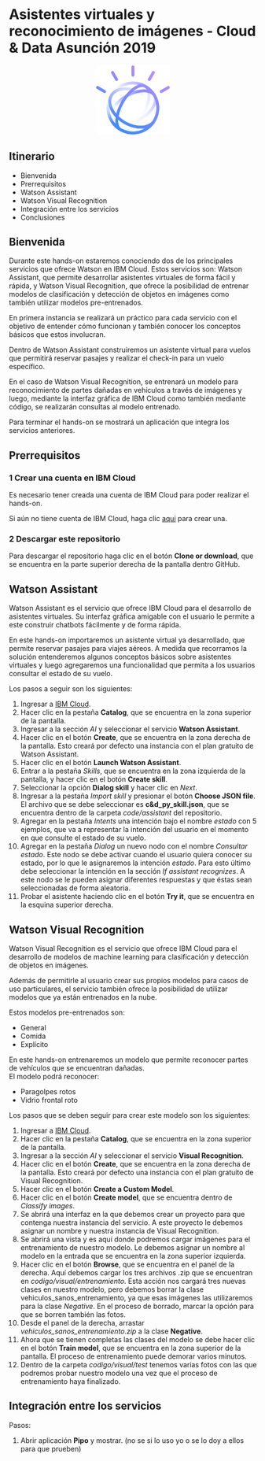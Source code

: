 # Asistentes virtuales y reconocimiento de imágenes - Cloud & Data Asunción 2019

<p align="center">
  <img src="recursos/watson.png" width="150" length="200">
</p>

## Itinerario

* Bienvenida
* Prerrequisitos
* Watson Assistant
* Watson Visual Recognition
* Integración entre los servicios
* Conclusiones

## Bienvenida

Durante este hands-on estaremos conociendo dos de los principales servicios que ofrece Watson en IBM Cloud. Estos servicios son: Watson Assistant, que permite desarrollar asistentes virtuales de forma fácil y rápida, y Watson Visual Recognition, que ofrece la posibilidad de entrenar modelos de clasificación y detección de objetos en imágenes como también utilizar modelos pre-entrenados.

En primera instancia se realizará un práctico para cada servicio con el objetivo de entender cómo funcionan y también conocer los conceptos básicos que estos involucran. 

Dentro de Watson Assistant construiremos un asistente virtual para vuelos que permitirá reservar pasajes y realizar el check-in para un vuelo específico. 

En el caso de Watson Visual Recognition, se entrenará un modelo para reconocimiento de partes dañadas en vehículos a través de imágenes y luego, mediante la interfaz gráfica de IBM Cloud como también mediante código, se realizarán consultas al modelo entrenado.

Para terminar el hands-on se mostrará un aplicación que integra los servicios anteriores.

## Prerrequisitos 


### 1 Crear una cuenta en IBM Cloud

Es necesario tener creada una cuenta de IBM Cloud para poder realizar el hands-on.

Si aún no tiene cuenta de IBM Cloud, haga clic [aqui](https://ibm.biz/CD-PY19) para crear una. 

### 2 Descargar este repositorio

Para descargar el repositorio haga clic en el botón **Clone or download**, que se encuentra en la parte superior derecha de la pantalla dentro GitHub.

## Watson Assistant

Watson Assistant es el servicio que ofrece IBM Cloud para el desarrollo de asistentes virtuales. Su interfaz gráfica amigable con el usuario le permite a este construir chatbots fácilmente y de forma rápida.

En este hands-on importaremos un asistente virtual ya desarrollado, que permite reservar pasajes para viajes aéreos. A medida que recorramos la solución entenderemos algunos conceptos básicos sobre asistentes virtuales y luego agregaremos una funcionalidad que permita a los usuarios consultar el estado de su vuelo.

Los pasos a seguir son los siguientes:

1. Ingresar a [IBM Cloud](https://cloud.ibm.com/login).
2. Hacer clic en la pestaña **Catalog**, que se encuentra en la zona superior de la pantalla.
3. Ingresar a la sección *AI* y seleccionar el servicio **Watson Assistant**.
4. Hacer clic en el botón **Create**, que se encuentra en la zona derecha de la pantalla. Esto creará por defecto una instancia con el plan gratuito de Watson Assistant.
5. Hacer clic en el botón **Launch Watson Assistant**.
6. Entrar a la pestaña *Skills*, que se encuentra en la zona izquierda de la pantalla, y hacer clic en el botón **Create skill**.
7. Seleccionar la opción **Dialog skill** y hacer clic en *Next*.
8. Ingresar a la pestaña *Import skill*	y presionar el botón **Choose JSON file**. El archivo que se debe seleccionar es **c&d_py_skill.json**, que se encuentra dentro de la carpeta *code/assistant* del repositorio.
9. Agregar en la pestaña *Intents* una intención bajo el nombre *estado* con 5 ejemplos, que va a representar la intención del usuario en el momento en que consulte el estado de su vuelo.
10. Agregar en la pestaña *Dialog* un nuevo nodo con el nombre *Consultar estado*. Este nodo se debe activar cuando el usuario quiera conocer su estado, por lo que le asignaremos la intención *estado*. Para esto último debe seleccionar la intención en la sección *If assistant recognizes*. A este nodo se le pueden asignar diferentes respuestas y que éstas sean seleccionadas de forma aleatoria. 
11. Probar el asistente haciendo clic en el botón **Try it**, que se encuentra en la esquina superior derecha. 

## Watson Visual Recognition

Watson Visual Recognition es el servicio que ofrece IBM Cloud para el desarrollo de modelos de machine learning para clasificación y detección de objetos en imágenes. 

Además de permitirle al usuario crear sus propios modelos para casos de uso particulares, el servicio también ofrece la posibilidad de utilizar modelos que ya están entrenados en la nube. 

Estos modelos pre-entrenados son:

* General
* Comida
* Explícito

En este hands-on entrenaremos un modelo que permite reconocer partes de vehículos que se encuentran dañadas.\
El modelo podrá reconocer:

* Paragolpes rotos
* Vidrio frontal roto

Los pasos que se deben seguir para crear este modelo son los siguientes:

1. Ingresar a [IBM Cloud](https://cloud.ibm.com/login).
2. Hacer clic en la pestaña **Catalog**, que se encuentra en la zona superior de la pantalla.
3. Ingresar a la sección *AI* y seleccionar el servicio **Visual Recognition**.
4. Hacer clic en el botón **Create**, que se encuentra en la zona derecha de la pantalla. Esto creará por defecto una instancia con el plan gratuito de Visual Recognition.
5. Hacer clic en el botón **Create a Custom Model**.
6. Hacer clic en el botón **Create model**, que se encuentra dentro de *Classify images*. 
7. Se abrirá una interfaz en la que debemos crear un proyecto para que contenga nuestra instancia del servicio. A este proyecto le debemos asignar un nombre y nuestra instancia de Visual Recognition.
8. Se abrirá una vista y es aquí donde podremos cargar imágenes para el entrenamiento de nuestro modelo. Le debemos asignar un nombre al modelo en la entrada que se encuentra en la zona superior izquierda.
9. Hacer clic en el botón **Browse**, que se encuentra en el panel de la derecha. Aquí debemos cargar los tres archivos .zip que se encuentran en *codigo/visual/entrenamiento*. Esta acción nos cargará tres nuevas clases en nuestro modelo, pero debemos borrar la clase vehiculos_sanos_entrenamiento, ya que esas imágenes las utilizaremos para la clase *Negative*. En el proceso de borrado, marcar la opción para que se borren también las fotos.
10. Desde el panel de la derecha, arrastar *vehiculos_sanos_entrenamiento.zip* a la clase **Negative**.
11. Ahora que se tienen completas las clases del modelo se debe hacer clic en el botón **Train model**, que se encuentra en la zona superior de la pantalla. El proceso de entrenamiento puede demorar varios minutos.
12. Dentro de la carpeta *codigo/visual/test* tenemos varias fotos con las que podremos probar nuestro modelo una vez que el proceso de entrenamiento haya finalizado.

## Integración entre los servicios

Pasos:

1. Abrir aplicación **Pipo** y mostrar. (no se si lo uso yo o se lo doy a ellos para que prueben)
